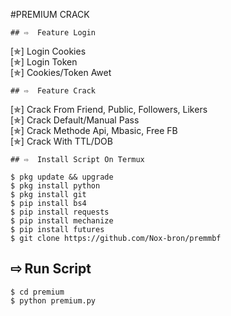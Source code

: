 #PREMIUM CRACK 
```
## ⇨  Feature Login
```
[✯] Login Cookies  
[✯] Login Token  
[✯] Cookies/Token Awet  
```
## ⇨  Feature Crack
```
[✯] Crack From Friend, Public, Followers, Likers    
[✯] Crack Default/Manual Pass  
[✯] Crack Methode Api, Mbasic, Free FB  
[✯] Crack With TTL/DOB  
```
## ⇨  Install Script On Termux

$ pkg update && upgrade   
$ pkg install python  
$ pkg install git  
$ pip install bs4  
$ pip install requests  
$ pip install mechanize  
$ pip install futures   
$ git clone https://github.com/Nox-bron/premmbf
```
## ⇨  Run Script
```
$ cd premium  
$ python premium.py  
```
